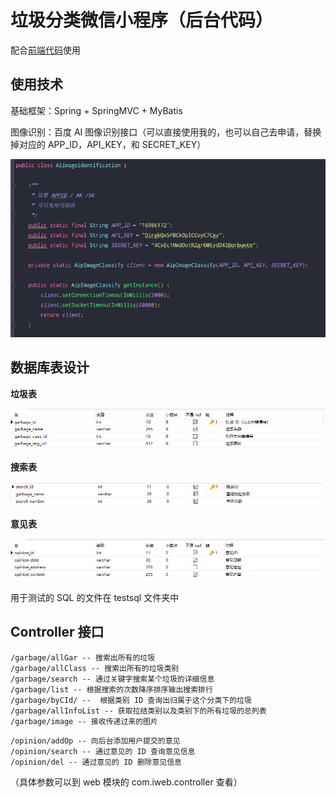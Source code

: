 # 垃圾分类微信小程序（后台代码）

配合[前端代码](https://github.com/Chentyit/GarbageWeiXinApp)使用

## 使用技术

基础框架：Spring + SpringMVC + MyBatis

图像识别：百度 AI 图像识别接口（可以直接使用我的，也可以自己去申请，替换掉对应的 APP_ID，API_KEY，和 SECRET_KEY）

![AiImageIdentification](./mkimge/AiImageIdentification.png)

## 数据库表设计

**垃圾表**

![garbage_table](./mkimge/garbage_table.png)

**搜索表**

![search_table](./mkimge/search_table.png)

**意见表**

![opinion](./mkimge/opinion.png)

用于测试的 SQL 的文件在 testsql 文件夹中

## Controller 接口

```
/garbage/allGar -- 搜索出所有的垃圾
/garbage/allClass -- 搜索出所有的垃圾类别
/garbage/search -- 通过关键字搜索某个垃圾的详细信息
/garbage/list -- 根据搜索的次数降序排序输出搜索排行
/garbage/byCId/ --  根据类别 ID 查询出归属于这个分类下的垃圾
/garbage/allInfoList -- 获取拉结类别以及类别下的所有垃圾的总列表
/garbage/image -- 接收传递过来的图片
```

~~~
/opinion/addOp -- 向后台添加用户提交的意见
/opinion/search -- 通过意见的 ID 查询意见信息
/opinion/del -- 通过意见的 ID 删除意见信息
~~~

（具体参数可以到 web 模块的 com.iweb.controller 查看）

